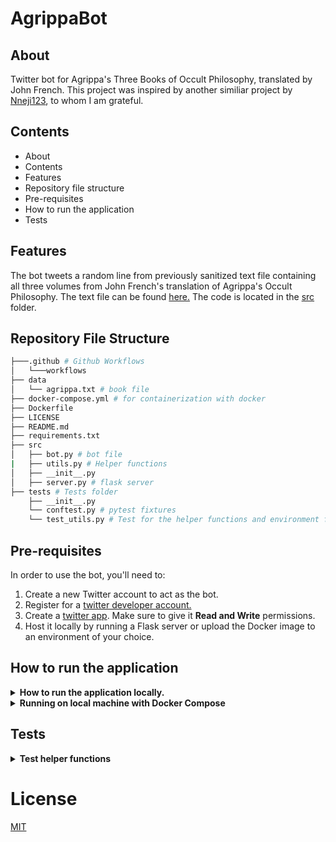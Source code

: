 # AgrippaBot

## About
Twitter bot for Agrippa's Three Books of Occult Philosophy, translated by John French. This project was inspired by another similiar project by [Nneji123](https://github.com/Nneji123/RapLyricsBot/), to whom I am grateful.

## Contents
  * About
  * Contents
  * Features
  * Repository file structure
  * Pre-requisites
  * How to run the application
  * Tests

## Features
The bot tweets a random line from previously sanitized text file containing all three volumes from John French's translation of Agrippa's Occult Philosophy. The text file can be found [here.](https://github.com/lombrosidade/agrippabot/blob/main/data/agrippa.txt) The code is located in the [src](https://github.com/lombrosidade/agrippabot/blob/main/src) folder.



## Repository File Structure
```bash
├───.github # Github Workflows
│   └───workflows
├── data
│   └── agrippa.txt # book file
├── docker-compose.yml # for containerization with docker
├── Dockerfile
├── LICENSE 
├── README.md
├── requirements.txt
├── src
│   ├── bot.py # bot file
|   ├── utils.py # Helper functions
│   ├── __init__.py
│   ├── server.py # flask server
├── tests # Tests folder
    ├── __init__.py
    └── conftest.py # pytest fixtures
    └── test_utils.py # Test for the helper functions and environment files
```

## Pre-requisites
In order to use the bot, you'll need to:
 
 1. Create a new Twitter account to act as the bot.
 2. Register for a [twitter developer account.](https://developer.twitter.com/en)  
 3. Create a [twitter app](https://developer.twitter.com/en/portal/projects-and-apps). Make sure to give it **Read and Write** permissions.
 4. Host it locally by running a Flask server or upload the Docker image to an environment of your choice.


## How to run the application
<details>
    <summary><b>How to run the application locally.</b></summary>

1. Clone this repository on your local machine
2. Create a virtual environment in your project's root directory: `python3 -m venv environment && source environment/bin/activate`
3. Install the required libraries using pip: `pip install -r requirements.txt`
4. Create a file called `.env` in the root directory of your project. Put your twitter App keys there. You can also change the path to the text file. 
Once everything is tested, ready to deploy, you'll move these to environment variables. Make sure to add ".env" to the .gitignore!
```
ACCESS_TOKEN=<YOUR_ACCESS_TOKEN_HERE>
ACCESS_TOKEN_SECRET=<YOUR_ACCESS_TOKEN_SECRET_HERE>
CONSUMER_KEY=<YOUR_CONSUMER_KEY_HERE>
CONSUMER_SECRET=<YOUR_CONSUMER_SECRET_HERE>
TEXT_PATH=data/agrippa.txt
```
1. You can play around with the bot in `src/bot.py`
2. Test your changes locally by running `python src/bot.py` from the root directory of your project

</details>


<details> 
  <summary><b>Running on local machine with Docker Compose</b></summary>

**You can also run the application in a docker container using docker compose(if you have it installed)**

1. Clone the repository:
```bash
git clone https://github.com/lombrosidade/agrippa.git
```

2. Change to the directory:
```
cd agrippa
```

3. Edit the `.envexample` file and store your keys there.

4. Run the docker compose command
```docker
docker compose up -d --build 
```
The text should be tweeted then.
</details>

## Tests
<details> 
  <summary><b>Test helper functions</b></summary>

To test the helper functions, do the following:

1. Clone the repository:
```
git clone https://github.com/lombrosidade/agrippa.git
```
2. Change the working directory and install the requirements and pytest:
```
cd agrippa
pip install -r requirements.txt
```
3. Move to the tests folder and run the tests
```
pip install pytest
pytest tests
```
</details>

# License
[MIT](https://github.com/lombrosidade/agrippabot/blob/main/LICENSE.md)

